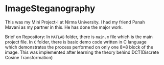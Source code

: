# ImageSteganography

This was my Mini Project-I at Nirma University.
I had my friend Panah Mavani as my partner in this.
He has done the major work.

Brief on Repository:
In `MATLAB` folder, there is `main.m` file which is the main project file.
In `C` folder, there is basic demo code written in C language which demonstrates the process performed on only one 8*8 block of the image. This was implemented after learning the theory behind DCT(Discrete Cosine Transformation)



